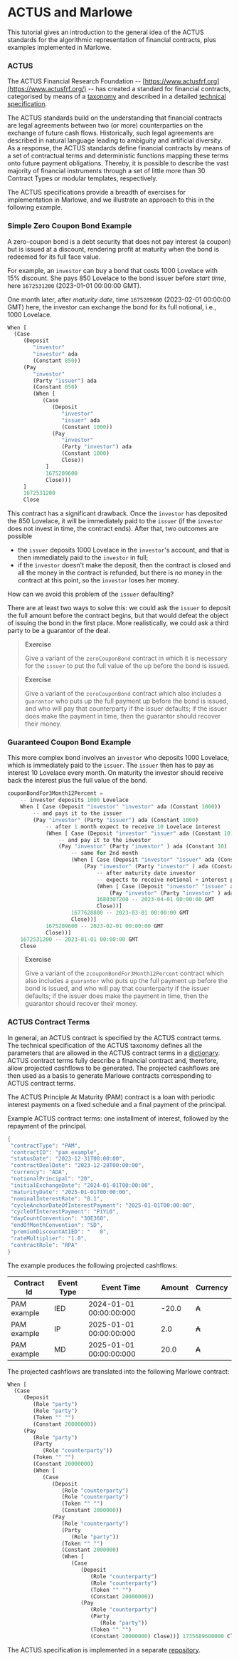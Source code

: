 # ACTUS and Marlowe

This tutorial gives an introduction to the general idea of the ACTUS standards for the algorithmic representation of financial contracts, plus examples implemented in Marlowe.

### ACTUS​ <a href="#actus" id="actus"></a>

The ACTUS Financial Research Foundation -- [https://www.actusfrf.org](https://www.actusfrf.org/) -- has created a standard for financial contracts, categorised by means of a [taxonomy](https://www.actusfrf.org/taxonomy) and described in a detailed [technical specification](https://www.actusfrf.org/techspecs).

The ACTUS standards build on the understanding that financial contracts are legal agreements between two (or more) counterparties on the exchange of future cash flows. Historically, such legal agreements are described in natural language leading to ambiguity and artificial diversity. As a response, the ACTUS standards define financial contracts by means of a set of contractual terms and deterministic functions mapping these terms onto future payment obligations. Thereby, it is possible to describe the vast majority of financial instruments through a set of little more than 30 Contract Types or modular templates, respectively.

The ACTUS specifications provide a breadth of exercises for implementation in Marlowe, and we illustrate an approach to this in the following example.

### Simple Zero Coupon Bond Example​ <a href="#simple-zero-coupon-bond-example" id="simple-zero-coupon-bond-example"></a>

A zero-coupon bond is a debt security that does not pay interest (a coupon) but is issued at a discount, rendering profit at maturity when the bond is redeemed for its full face value.

For example, an `investor` can buy a bond that costs 1000 Lovelace with 15% discount. She pays 850 Lovelace to the bond issuer before _start time_, here `1672531200` (2023-01-01 00:00:00 GMT).

One month later, after _maturity date_, time `1675209600` (2023-02-01 00:00:00 GMT) here, the investor can exchange the bond for its full notional, i.e., 1000 Lovelace.

```rust
When [
  (Case
     (Deposit
        "investor"
        "investor" ada
        (Constant 850))
     (Pay
        "investor"
        (Party "issuer") ada
        (Constant 850)
        (When [
           (Case
              (Deposit
                 "investor"
                 "issuer" ada
                 (Constant 1000))
              (Pay
                 "investor"
                 (Party "investor") ada
                 (Constant 1000)
                 Close))
            ]
            1675209600
            Close)))
     ]
     1672531200
     Close
```

This contract has a significant drawback. Once the `investor` has deposited the 850 Lovelace, it will be immediately paid to the `issuer` (if the `investor` does not invest in time, the contract ends). After that, two outcomes are possible

* the `issuer` deposits 1000 Lovelace in the `investor`'s account, and that is then immediately paid to the `investor` in full;
* if the `investor` doesn't make the deposit, then the contract is closed and all the money in the contract is refunded, but there is _no_ money in the contract at this point, so the `investor` loses her money.

How can we avoid this problem of the `issuer` defaulting?

There are at least two ways to solve this: we could ask the `issuer` to deposit the full amount before the contract begins, but that would defeat the object of issuing the bond in the first place. More realistically, we could ask a third party to be a guarantor of the deal.

> **Exercise**
>
> Give a variant of the `zeroCouponBond` contract in which it is necessary for the `issuer` to put the full value of the up before the bond is issued.

> **Exercise**
>
> Give a variant of the `zeroCouponBond` contract which also includes a `guarantor` who puts up the full payment up before the bond is issued, and who will pay that counterparty if the issuer defaults; if the issuer does make the payment in time, then the guarantor should recover their money.

### Guaranteed Coupon Bond Example​ <a href="#guaranteed-coupon-bond-example" id="guaranteed-coupon-bond-example"></a>

This more complex bond involves an `investor` who deposits 1000 Lovelace, which is immediately paid to the `issuer`. The `issuer` then has to pay as interest 10 Lovelace every month. On maturity the investor should receive back the interest plus the full value of the bond.

```rust
couponBondFor3Month12Percent =
    -- investor deposits 1000 Lovelace
    When [ Case (Deposit "investor" "investor" ada (Constant 1000))
        -- and pays it to the issuer
        (Pay "investor" (Party "issuer") ada (Constant 1000)
            -- after 1 month expect to receive 10 Lovelace interest
            (When [ Case (Deposit "investor" "issuer" ada (Constant 10))
                -- and pay it to the investor
                (Pay "investor" (Party "investor" ) ada (Constant 10)
                    -- same for 2nd month
                    (When [ Case (Deposit "investor" "issuer" ada (Constant 10))
                        (Pay "investor" (Party "investor" ) ada (Constant 10)
                            -- after maturity date investor
                            -- expects to receive notional + interest payment
                            (When [ Case (Deposit "investor" "issuer" ada (Constant 1010))
                                (Pay "investor" (Party "investor" ) ada (Constant 1010) Close)]
                            1680307200 -- 2023-04-01 00:00:00 GMT
                            Close))]
                    1677628800 -- 2023-03-01 00:00:00 GMT
                    Close))]
            1675209600 -- 2023-02-01 00:00:00 GMT
            Close))]
    1672531200 -- 2023-01-01 00:00:00 GMT
    Close
```

> **Exercise**
>
> Give a variant of the `zcouponBondFor3Month12Percent` contract which also includes a `guarantor` who puts up the full payment up before the bond is issued, and who will pay that counterparty if the issuer defaults; if the issuer does make the payment in time, then the guarantor should recover their money.

### ACTUS Contract Terms​ <a href="#actus-contract-terms" id="actus-contract-terms"></a>

In general, an ACTUS contract is specified by the ACTUS contract terms. The technical specification of the ACTUS taxonomy defines all the parameters that are allowed in the ACTUS contract terms in a [dictionary](https://github.com/actusfrf/actus-dictionary/blob/master/actus-dictionary-terms.json). ACTUS contract terms fully describe a financial contract and, therefore, allow projected cashflows to be generated. The projected cashflows are then used as a basis to generate Marlowe contracts corresponding to ACTUS contract terms.

The ACTUS Principle At Maturity (PAM) contract is a loan with periodic interest payments on a fixed schedule and a final payment of the principal.

Example ACTUS contract terms: one installment of interest, followed by the repayment of the principal.

```rust
{
 "contractType": "PAM",
 "contractID": "pam example",
 "statusDate": "2023-12-31T00:00:00",
 "contractDealDate": "2023-12-28T00:00:00",
 "currency": "ADA",
 "notionalPrincipal": "20",
 "initialExchangeDate": "2024-01-01T00:00:00",
 "maturityDate": "2025-01-01T00:00:00",
 "nominalInterestRate": "0.1",
 "cycleAnchorDateOfInterestPayment": "2025-01-01T00:00:00",
 "cycleOfInterestPayment": "P1YL0",
 "dayCountConvention": "30E360",
 "endOfMonthConvention": "SD",
 "premiumDiscountAtIED": "   0",
 "rateMultiplier": "1.0",
 "contractRole": "RPA"
}
```

The example produces the following projected cashflows:

| Contract Id | Event Type | Event Time              | Amount | Currency |
| ----------- | ---------- | ----------------------- | ------ | -------- |
| PAM example | IED        | 2024-01-01 00:00:00:000 | -20.0  | ₳        |
| PAM example | IP         | 2025-01-01 00:00:00:000 | 2.0    | ₳        |
| PAM example | MD         | 2025-01-01 00:00:00:000 | 20.0   | ₳        |

The projected cashflows are translated into the following Marlowe contract:

```rust
When [
  (Case
     (Deposit
        (Role "party")
        (Role "party")
        (Token "" "")
        (Constant 20000000))
     (Pay
        (Role "party")
        (Party
           (Role "counterparty"))
        (Token "" "")
        (Constant 20000000)
        (When [
           (Case
              (Deposit
                 (Role "counterparty")
                 (Role "counterparty")
                 (Token "" "")
                 (Constant 2000000))
              (Pay
                 (Role "counterparty")
                 (Party
                    (Role "party"))
                 (Token "" "")
                 (Constant 2000000)
                 (When [
                    (Case
                       (Deposit
                          (Role "counterparty")
                          (Role "counterparty")
                          (Token "" "")
                          (Constant 20000000))
                       (Pay
                          (Role "counterparty")
                          (Party
                             (Role "party"))
                          (Token "" "")
                          (Constant 20000000) Close))] 1735689600000 Close)))] 1735689600000 Close)))] 1704067200000 Close
```

The ACTUS specification is implemented in a separate [repository](https://github.com/input-output-hk/actus-core).
